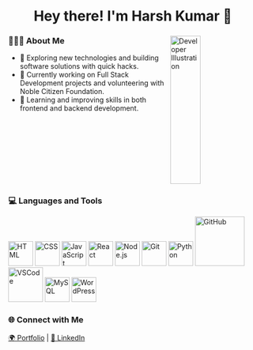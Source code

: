 <h1 align="center">Hey there! I'm Harsh Kumar 👋</h1>

<div>
  <img 
    width="35%" 
    align="right" 
    alt="Developer Illustration" 
    height="300px" 
    src="https://www.pngitem.com/pimgs/m/4-42822_apple-tv-copy-developer-illustration-png-transparent-png.png"
  />
  <div align="left"> 
    <h3> 👨🏻‍💻 About Me </h3>
    <ul>
      <li>🤔 Exploring new technologies and building software solutions with quick hacks.</li>
      <li>💼 Currently working on Full Stack Development projects and volunteering with Noble Citizen Foundation.</li>
      <li>🌱 Learning and improving skills in both frontend and backend development.</li>
    </ul>
  </div> 
</div>

<br clear="both" />

<div>
  <h3> 💻 Languages and Tools </h3>
  <p>
    <img src="https://media.giphy.com/media/3rCcV6sC1o2GY/giphy.gif" width="50" alt="HTML">
    <img src="https://media3.giphy.com/media/ln7z2eWriiQAllfVcn/200w.webp" width="50" alt="CSS">
    <img src="https://i.giphy.com/media/LMt9638dO8dftAjtco/200.webp" width="50" alt="JavaScript">
    <img src="https://i.giphy.com/media/eNAsjO55tPbgaor7ma/200w.webp" width="50" alt="React">
    <img src="https://i.giphy.com/media/IdyAQJVN2kVPNUrojM/200.webp" width="50" alt="Node.js">
    <img src="https://media3.giphy.com/media/kdFc8fubgS31b8DsVu/giphy.webp" width="50" alt="Git">
    <img src="https://media.giphy.com/media/SU2ic3wTfuC6JhD1lA/giphy.gif" width="50" alt="Python">
    <img src="https://media.giphy.com/media/kH1DBkPNyZPOk0BxrM/giphy.gif" width="100" alt="GitHub">
    <img src="https://media.giphy.com/media/SsCYf6DRFJrOpP0IoM/giphy.gif" width="70" alt="VSCode">
    <img src="https://media.giphy.com/media/5xtDarlqG5UOjP1IS5a/giphy.gif" width="50" alt="MySQL">
    <img src="https://media.giphy.com/media/Y4ak9Ki2GZCbJxAnJD/giphy.gif" width="50" alt="WordPress">
  </p>
</div>

<div>
  <h3> 🌐 Connect with Me </h3>
  <p>
    <a href="https://harshkumar412.vercel.app/" target="_blank">🌍 Portfolio</a> | 
    <a href="https://www.linkedin.com/in/harsh-kumar-35536b250/" target="_blank">💼 LinkedIn</a>
  </p>
</div>
